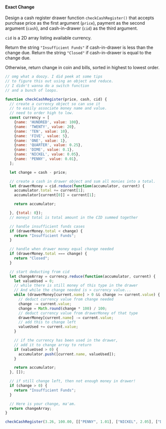 #### Exact Change
Design a cash register drawer function `checkCashRegister()` that accepts purchase price as the first argument (`price`), payment as the second argument (`cash`), and cash-in-drawer (`cid`) as the third argument.

`cid` is a 2D array listing available currency.

Return the string `"Insufficient Funds"` if cash-in-drawer is less than the change due. Return the string `"Closed"` if cash-in-drawer is equal to the change due.

Otherwise, return change in coin and bills, sorted in highest to lowest order.

```javascript
// omg what a doozy. I did peek at some tips
// to figure this out using an object and reduce.
// I didn't wanna do a switch function
// and a bunch of loops.

function checkCashRegister(price, cash, cid) {
  // create a currency object so can use it
  // to easily associate money name and value.
  // need to order high to low.
  const currency = [
    {name: 'HUNDRED', value: 100},
    {name: 'TWENTY', value: 20},
    {name: 'TEN', value: 10},
    {name: 'FIVE', value: 5},
    {name: 'ONE', value: 1},
    {name: 'QUARTER', value: 0.25},  
    {name: 'DIME', value: 0.1},
    {name: 'NICKEL', value: 0.05},
    {name: 'PENNY', value: 0.01},  
  ];

  let change = cash - price;

  // create a cash in drawer object and sum all monies into a total.
  let drawerMoney = cid.reduce(function(accumulator, current) {
    accumulator.total += current[1];
    accumulator[current[0]] = current[1];

    return accumulator;

  }, {total: 0});
  // moneyz total is total amount in the CID summed together

  // handle insufficient funds cases
  if (drawerMoney.total < change) {
    return "Insufficient Funds";
  }

  // handle when drawer money equal change needed
  if (drawerMoney.total === change) {
    return "Closed";
  }

  // start deducting from cid
  let changeArray = currency.reduce(function(accumulator, current) {
    let valueUsed = 0;
    // while there is still money of this type in the drawer
    // And while the change needed is > currency value...
    while (drawerMoney[current.name] > 0 && change >= current.value) {
      // deduct currency value from change needed
      change -= current.value;
      change = Math.round(change * 100) / 100;
      // deduct currency value from drawerMoney of that type
      drawerMoney[current.name] -= current.value;
      // add this to change left
      valueUsed += current.value;
    }

    // if the currency has been used in the drawer,
    // add it to change array to return
    if (valueUsed > 0) {
      accumulator.push([current.name, valueUsed]);
    }

    return accumulator;  
  }, []);

  // if still change left, then not enough money in drawer!
  if (change > 0) {
    return "Insufficient Funds";
  }

  // Here is your change, ma'am.
  return changeArray;
}

checkCashRegister(3.26, 100.00, [["PENNY", 1.01], ["NICKEL", 2.05], ["DIME", 3.10], ["QUARTER", 4.25], ["ONE", 90.00], ["FIVE", 55.00], ["TEN", 20.00], ["TWENTY", 60.00], ["ONE HUNDRED", 100.00]]);
```
